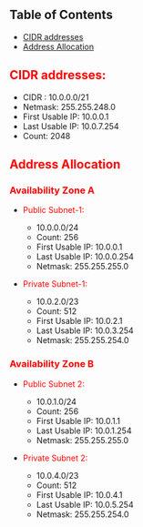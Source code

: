 ## Table of Contents

- [CIDR addresses](#CIDR-addresses)
- [Address Allocation](#Address-Allocation)

## <span style="color:red">CIDR addresses:</span>
* CIDR : 10.0.0.0/21
* Netmask: 255.255.248.0
* First Usable IP: 10.0.0.1
* Last Usable IP: 10.0.7.254
* Count: 2048

## <span style="color:red">Address Allocation</span>

### <span style="color:red">Availability Zone A</span>
+ <span style="color:red">Public Subnet-1:</span>
  + 10.0.0.0/24
  + Count: 256 
  + First Usable IP: 10.0.0.1 
  + Last Usable IP: 10.0.0.254 
  + Netmask: 255.255.255.0
  

+ <span style="color:red">Private Subnet-1:</span>
  + 10.0.2.0/23 
  + Count: 512 
  + First Usable IP: 10.0.2.1 
  + Last Usable IP: 10.0.3.254 
  + Netmask: 255.255.254.0

### <span style="color:red">Availability Zone B</span>
+ <span style="color:red">Public Subnet 2:</span>
  + 10.0.1.0/24 
  + Count: 256 
  + First Usable IP: 10.0.1.1 
  + Last Usable IP: 10.0.1.254 
  + Netmask: 255.255.255.0


+ <span style="color:red">Private Subnet 2:</span>
  + 10.0.4.0/23 
  + Count: 512 
  + First Usable IP: 10.0.4.1 
  + Last Usable IP: 10.0.5.254 
  + Netmask: 255.255.254.0